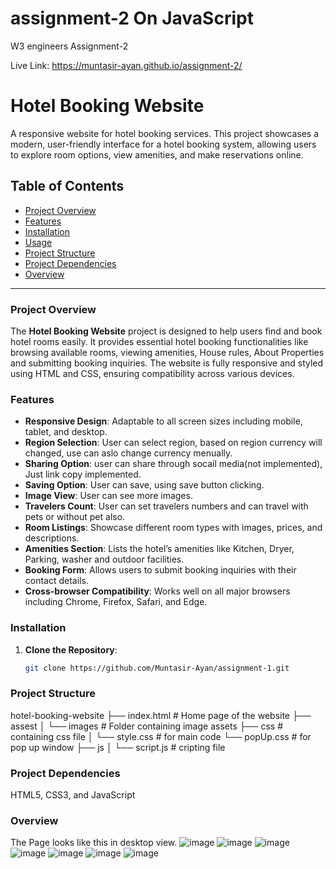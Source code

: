 # assignment-2 On JavaScript 
W3 engineers Assignment-2

Live Link: https://muntasir-ayan.github.io/assignment-2/
# Hotel Booking Website

A responsive website for hotel booking services. This project showcases a modern, user-friendly interface for a hotel booking system, allowing users to explore room options, view amenities, and make reservations online.

## Table of Contents
- [Project Overview](#project-overview)
- [Features](#features)
- [Installation](#installation)
- [Usage](#usage)
- [Project Structure](#project-structure)
- [Project Dependencies](#Dependencies)
- [Overview](#Overview)


---

### Project Overview

The **Hotel Booking Website** project is designed to help users find and book hotel rooms easily. It provides essential hotel booking functionalities like browsing available rooms, viewing amenities, House rules, About Properties and submitting booking inquiries. The website is fully responsive and styled using HTML and CSS, ensuring compatibility across various devices.

### Features

- **Responsive Design**: Adaptable to all screen sizes including mobile, tablet, and desktop.
- **Region Selection**: User can select region, based on region currency will changed, use can aslo change currency menually.
- **Sharing Option**: user can share through socail media(not implemented), Just link copy implemented.
- **Saving Option**: User can save, using save button clicking.
- **Image View**: User can see more images.
- **Travelers Count**: User can set travelers numbers and can travel with pets or without pet also.
- **Room Listings**: Showcase different room types with images, prices, and descriptions.
- **Amenities Section**: Lists the hotel’s amenities like Kitchen, Dryer, Parking, washer and outdoor  facilities.
- **Booking Form**: Allows users to submit booking inquiries with their contact details.
- **Cross-browser Compatibility**: Works well on all major browsers including Chrome, Firefox, Safari, and Edge.

### Installation

1. **Clone the Repository**:
   ```bash
   git clone https://github.com/Muntasir-Ayan/assignment-1.git

### Project Structure

hotel-booking-website
├── index.html          # Home page of the website
├── assest
│   └── images          # Folder containing image assets
├── css                 # containing css file 
│   └── style.css       # for main code
    └── popUp.css       # for pop up window
├── js
│   └── script.js      # cripting file

### Project Dependencies
HTML5, CSS3, and JavaScript

### Overview

The Page looks like this in desktop view.
![image](https://github.com/user-attachments/assets/c3d80f26-0cd1-43cb-906a-c45fcf5a1f71)
![image](https://github.com/user-attachments/assets/0face5d1-3166-4179-b6b2-ad9818dc8e2c)
![image](https://github.com/user-attachments/assets/ffd40ba1-d815-4da8-98a3-361e57c3e79c)
![image](https://github.com/user-attachments/assets/33cfc224-0eed-4065-8274-255c8e8d9431)
![image](https://github.com/user-attachments/assets/c382b56d-9db5-4ca9-a361-c980b05bca57)
![image](https://github.com/user-attachments/assets/4ce3c997-c9f9-41d9-ab6f-358d72d040aa)
![image](https://github.com/user-attachments/assets/98d9944c-ac6f-4e93-98c5-afbdd9728f92)








